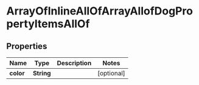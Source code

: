 

# ArrayOfInlineAllOfArrayAllofDogPropertyItemsAllOf


## Properties

| Name | Type | Description | Notes |
|------------ | ------------- | ------------- | -------------|
|**color** | **String** |  |  [optional] |



